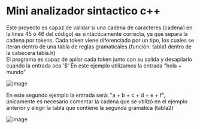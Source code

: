 # Mini analizador sintactico c++

Este proyecto es capaz de validar si una cadena de caracteres (cadena1 en la línea 45 ó 46 del código) es sintácticamente correcta, ya que separa la cadena por tokens.
Cada token viene diferenciado por un tipo, los cuales se iteran dentro de una tabla de reglas gramaticales (función: tabla1 dentro de la cabecera tabla.h) <br>
El programa es capaz de apilar cada token junto con su salida y desapilarlo cuando la entrada sea '$'
En este ejemplo utilizamos la entrada "hola + mundo"

![image](https://user-images.githubusercontent.com/80979314/187588035-829b1b9f-2636-4a8a-b3a2-33169828ad41.png)

En este segundo ejemplo la entrada será: "a + b + c + d + e + f", únicamente es necesario comentar la cadena que se utilizó en el ejemplo anterior y elegir la tabla que contiene la segunda gramática (tabla2)

![image](https://user-images.githubusercontent.com/80979314/187586754-8a2e1850-5d58-48a9-ad7e-dbc8b2040491.png)
